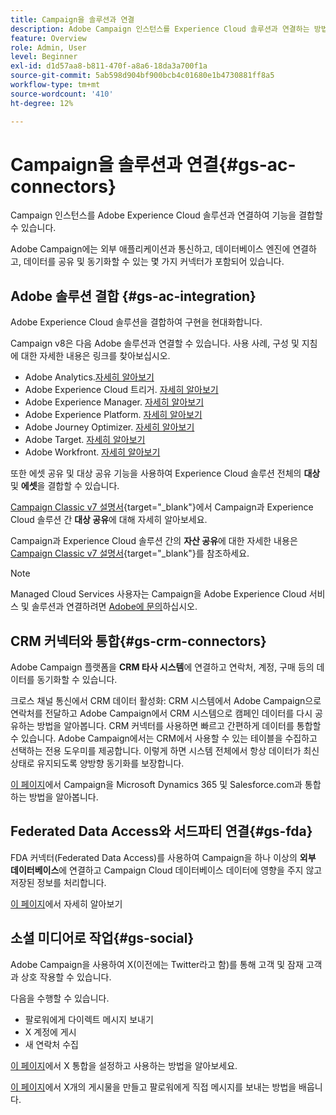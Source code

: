 ```yaml
---
title: Campaign을 솔루션과 연결
description: Adobe Campaign 인스턴스를 Experience Cloud 솔루션과 연결하는 방법을 알아봅니다.
feature: Overview
role: Admin, User
level: Beginner
exl-id: d1d57aa8-b811-470f-a8a6-18da3a700f1a
source-git-commit: 5ab598d904bf900bcb4c01680e1b4730881ff8a5
workflow-type: tm+mt
source-wordcount: '410'
ht-degree: 12%

---
```


# Campaign을 솔루션과 연결{#gs-ac-connectors}

Campaign 인스턴스를 Adobe Experience Cloud 솔루션과 연결하여 기능을 결합할 수 있습니다.

Adobe Campaign에는 외부 애플리케이션과 통신하고, 데이터베이스 엔진에 연결하고, 데이터를 공유 및 동기화할 수 있는 몇 가지 커넥터가 포함되어 있습니다.

## Adobe 솔루션 결합 {#gs-ac-integration}

Adobe Experience Cloud 솔루션을 결합하여 구현을 현대화합니다.

Campaign v8은 다음 Adobe 솔루션과 연결할 수 있습니다. 사용 사례, 구성 및 지침에 대한 자세한 내용은 링크를 찾아보십시오.

* Adobe Analytics.[자세히 알아보기](../connect/ac-aa.md)
* Adobe Experience Cloud 트리거. [자세히 알아보기](../connect/ac-triggers.md)
* Adobe Experience Manager. [자세히 알아보기](../connect/ac-aem.md)
* Adobe Experience Platform. [자세히 알아보기](../connect/ac-aep.md)
* Adobe Journey Optimizer. [자세히 알아보기](../connect/ac-ajo.md)
* Adobe Target. [자세히 알아보기](../connect/ac-at.md)
* Adobe Workfront. [자세히 알아보기](../connect/ac-workfront.md)

또한 에셋 공유 및 대상 공유 기능을 사용하여 Experience Cloud 솔루션 전체의 **대상** 및 **에셋**&#x200B;을 결합할 수 있습니다.

[Campaign Classic v7 설명서](https://experienceleague.adobe.com/docs/campaign-classic/using/integrating-with-adobe-experience-cloud/audience-sharing/sharing-audiences-with-adobe-experience-cloud.html#integrating-with-adobe-experience-cloud){target="_blank"}에서 Campaign과 Experience Cloud 솔루션 간 **대상 공유**&#x200B;에 대해 자세히 알아보세요.

Campaign과 Experience Cloud 솔루션 간의 **자산 공유**&#x200B;에 대한 자세한 내용은 [Campaign Classic v7 설명서](https://experienceleague.adobe.com/docs/campaign-classic/using/integrating-with-adobe-experience-cloud/asset-sharing/sharing-assets-with-adobe-experience-cloud.html#integrating-with-adobe-experience-cloud){target="_blank"}를 참조하세요.

>[!NOTE]
>
>Managed Cloud Services 사용자는 Campaign을 Adobe Experience Cloud 서비스 및 솔루션과 연결하려면 [Adobe에 문의](../start/campaign-faq.md#support)하십시오.


## CRM 커넥터와 통합{#gs-crm-connectors}

Adobe Campaign 플랫폼을 **CRM 타사 시스템**&#x200B;에 연결하고 연락처, 계정, 구매 등의 데이터를 동기화할 수 있습니다.

크로스 채널 통신에서 CRM 데이터 활성화: CRM 시스템에서 Adobe Campaign으로 연락처를 전달하고 Adobe Campaign에서 CRM 시스템으로 캠페인 데이터를 다시 공유하는 방법을 알아봅니다.
CRM 커넥터를 사용하면 빠르고 간편하게 데이터를 통합할 수 있습니다. Adobe Campaign에서는 CRM에서 사용할 수 있는 테이블을 수집하고 선택하는 전용 도우미를 제공합니다. 이렇게 하면 시스템 전체에서 항상 데이터가 최신 상태로 유지되도록 양방향 동기화를 보장합니다.

[이 페이지](crm.md)에서 Campaign을 Microsoft Dynamics 365 및 Salesforce.com과 통합하는 방법을 알아봅니다.

## Federated Data Access와 서드파티 연결{#gs-fda}

FDA 커넥터(Federated Data Access)를 사용하여 Campaign을 하나 이상의 **외부 데이터베이스**&#x200B;에 연결하고 Campaign Cloud 데이터베이스 데이터에 영향을 주지 않고 저장된 정보를 처리합니다.

[이 페이지](fda.md)에서 자세히 알아보기

## 소셜 미디어로 작업{#gs-social}

Adobe Campaign을 사용하여 X(이전에는 Twitter라고 함)를 통해 고객 및 잠재 고객과 상호 작용할 수 있습니다.

다음을 수행할 수 있습니다.

* 팔로워에게 다이렉트 메시지 보내기
* X 계정에 게시
* 새 연락처 수집

[이 페이지](../connect/ac-tw.md)에서 X 통합을 설정하고 사용하는 방법을 알아보세요.

[이 페이지](../send/twitter.md)에서 X개의 게시물을 만들고 팔로워에게 직접 메시지를 보내는 방법을 배웁니다.
